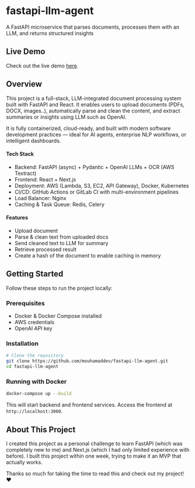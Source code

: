 # fastapi-llm-agent
A FastAPI microservice that parses documents, processes them with an LLM, and returns structured insights

## Live Demo

Check out the live demo [here]().

## Overview

This project is a full-stack, LLM-integrated document processing system built with FastAPI and React. It enables users to upload documents (PDFs, DOCX, images..), automatically parse and clean the content, and extract summaries or insights using LLM such as OpenAI.

It is fully containerized, cloud-ready, and built with modern software development practices — ideal for AI agents, enterprise NLP workflows, or intelligent dashboards.

#### Tech Stack

- Backend: FastAPI (async) + Pydantic + OpenAI LLMs + OCR (AWS Textract)
- Frontend: React + Next.js
- Deployment: AWS (Lambda, S3, EC2, API Gateway), Docker, Kubernetes
- CI/CD: GitHub Actions or GitLab CI with multi-environment pipelines
- Load Balancer: Nginx
- Caching & Task Queue: Redis, Celery

#### Features

- Upload document
- Parse & clean text from uploaded docs
- Send cleaned text to LLM for summary
- Retrieve processed result
- Create a hash of the document to enable caching in memory

## Getting Started

Follow these steps to run the project locally:

### Prerequisites

* Docker & Docker Compose installed
* AWS credentials
* OpenAI API key

### Installation

```bash
# Clone the repository
git clone https://github.com/mouhamaddev/fastapi-llm-agent.git
cd fastapi-llm-agent
```

### Running with Docker

```bash
docker-compose up --build
```

This will start backend and frontend services. Access the frontend at `http://localhost:3000`.

## About This Project

I created this project as a personal challenge to learn FastAPI (which was completely new to me) and Next.js (which I had only limited experience with before). I built this project within one week, trying to make it an MVP that actually works.

Thanks so much for taking the time to read this and check out my project! ❤️